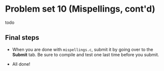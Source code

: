 # Problem set 10 (Mispellings, cont'd)

todo

## Final steps

* When you are done with `mispellings.c`, submit it by going over to the **Submit** tab. Be sure to compile and test one last time before you submit.

* All done!
